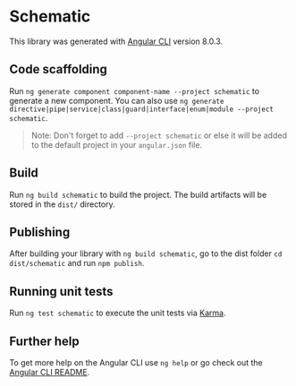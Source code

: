 # Schematic

This library was generated with [Angular CLI](https://github.com/angular/angular-cli) version 8.0.3.

## Code scaffolding

Run `ng generate component component-name --project schematic` to generate a new component. You can also use `ng generate directive|pipe|service|class|guard|interface|enum|module --project schematic`.
> Note: Don't forget to add `--project schematic` or else it will be added to the default project in your `angular.json` file. 

## Build

Run `ng build schematic` to build the project. The build artifacts will be stored in the `dist/` directory.

## Publishing

After building your library with `ng build schematic`, go to the dist folder `cd dist/schematic` and run `npm publish`.

## Running unit tests

Run `ng test schematic` to execute the unit tests via [Karma](https://karma-runner.github.io).

## Further help

To get more help on the Angular CLI use `ng help` or go check out the [Angular CLI README](https://github.com/angular/angular-cli/blob/master/README.md).
